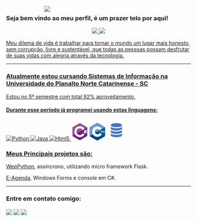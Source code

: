 <img src="https://github.com/leonardoMeister/leonardoMeister/blob/main/Images/grud.png" min-width="400px" max-width="400px" width="400px" align="right">

<h3>Seja bem vindo ao meu perfil, é um prazer telo por aqui!</h3>



<div align="center">
  <a href="https://github.com/leonardoMeister">
  <img height="180em" src="https://github-readme-stats.vercel.app/api?username=leonardoMeister&show_icons=true&theme=dracula&include_all_commits=true&count_private=true"/>
  <img height="180em" src="https://github-readme-stats.vercel.app/api/top-langs/?username=leonardoMeister&layout=compact&langs_count=7&theme=dracula"/>
</div>




Meu dilema de vida é trabalhar para tornar o mundo um lugar mais honesto, sem corrupção, livre e sustentável, que todas as pessoas possam desfrutar de suas vidas com alegria através da tecnologia.
<hr>

### Atualmente estou cursando Sistemas de Informação na Universidade do Planalto Norte Catarinense - SC
Estou no 5º semestre com total 92% aproveitamento.
<h4>Durante esse período já programei usando estas linguagens:</h4>

<img height="56" 
src="https://cdn.iconscout.com/icon/free/png-512/python-2752092-2284909.png" alt="Python"/> <img height="56"
src="https://cdn.iconscout.com/icon/free/png-512/java-43-569305.png" alt="Java"/> <img height="48"
src="https://cdn.iconscout.com/icon/free/png-512/html-5-1-1175208.png" alt="Html5"/> <img height="48"
src="https://raw.githubusercontent.com/devicons/devicon/master/icons/csharp/csharp-original.svg" alt="Html5"/><img height="48"
src="https://raw.githubusercontent.com/devicons/devicon/master/icons/cplusplus/cplusplus-original.svg" alt="Html5"/><img alt="SQL" width="56" src="https://raw.githubusercontent.com/github/explore/80688e429a7d4ef2fca1e82350fe8e3517d3494d/topics/sql/sql.png" />

### Meus Principais projetos são:
<a href="https://github.com/leonardoMeister/WebPythonDescubraSuaDoenca"> WepPython</a>, assíncrono, utilizando micro framework Flask.

<a href="https://github.com/leonardoMeister/e-Agenda"> E-Agenda</a>, Windows Forms e console em C#.

<hr>

### Entre em contato comigo:

[<img align="center" src="https://img.shields.io/badge/linkedin-%230077B5.svg?&style=for-the-badge&logo=linkedin&logoColor=white" />](https://www.linkedin.com/in/leonardo-margoti-meister-94170b215/)
[<img align="center" src = "https://img.shields.io/badge/instagram-%23E4405F.svg?&style=for-the-badge&logo=instagram&logoColor=white">](https://www.instagram.com/leonardo_maister/)
[<img align="center" src = "https://img.shields.io/badge/WhatsApp-%25d366&.svg?&style=for-the-badge&logo=whatsapp&logoColor=white">](https://web.whatsapp.com/send?phone=5547992398644)

